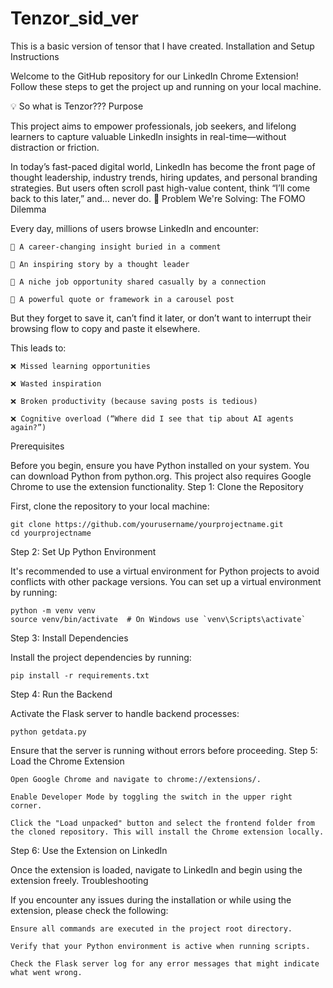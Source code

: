 # Tenzor_sid_ver
This is a basic version of tensor that I have created.
Installation and Setup Instructions



Welcome to the GitHub repository for our LinkedIn Chrome Extension! Follow these steps to get the project up and running on your local machine. 

💡 So what is Tenzor??? Purpose

This project aims to empower professionals, job seekers, and lifelong learners to capture valuable LinkedIn insights in real-time—without distraction or friction.

In today’s fast-paced digital world, LinkedIn has become the front page of thought leadership, industry trends, hiring updates, and personal branding strategies. But users often scroll past high-value content, think “I’ll come back to this later,” and… never do.
🧠 Problem We're Solving: The FOMO Dilemma

Every day, millions of users browse LinkedIn and encounter:

    🔹 A career-changing insight buried in a comment

    🔹 An inspiring story by a thought leader

    🔹 A niche job opportunity shared casually by a connection

    🔹 A powerful quote or framework in a carousel post

But they forget to save it, can’t find it later, or don’t want to interrupt their browsing flow to copy and paste it elsewhere.

This leads to:

    ❌ Missed learning opportunities

    ❌ Wasted inspiration

    ❌ Broken productivity (because saving posts is tedious)

    ❌ Cognitive overload (“Where did I see that tip about AI agents again?”)

Prerequisites

Before you begin, ensure you have Python installed on your system. You can download Python from python.org. This project also requires Google Chrome to use the extension functionality.
Step 1: Clone the Repository

First, clone the repository to your local machine:

    git clone https://github.com/yourusername/yourprojectname.git
    cd yourprojectname

Step 2: Set Up Python Environment

It's recommended to use a virtual environment for Python projects to avoid conflicts with other package versions. You can set up a virtual environment by running:

    python -m venv venv
    source venv/bin/activate  # On Windows use `venv\Scripts\activate`

Step 3: Install Dependencies

Install the project dependencies by running:

    pip install -r requirements.txt

Step 4: Run the Backend

Activate the Flask server to handle backend processes:

    python getdata.py

Ensure that the server is running without errors before proceeding.
Step 5: Load the Chrome Extension

    Open Google Chrome and navigate to chrome://extensions/.

    Enable Developer Mode by toggling the switch in the upper right corner.

    Click the "Load unpacked" button and select the frontend folder from the cloned repository. This will install the Chrome extension locally.

Step 6: Use the Extension on LinkedIn

Once the extension is loaded, navigate to LinkedIn and begin using the extension freely.
Troubleshooting

If you encounter any issues during the installation or while using the extension, please check the following:

    Ensure all commands are executed in the project root directory.

    Verify that your Python environment is active when running scripts.

    Check the Flask server log for any error messages that might indicate what went wrong.
